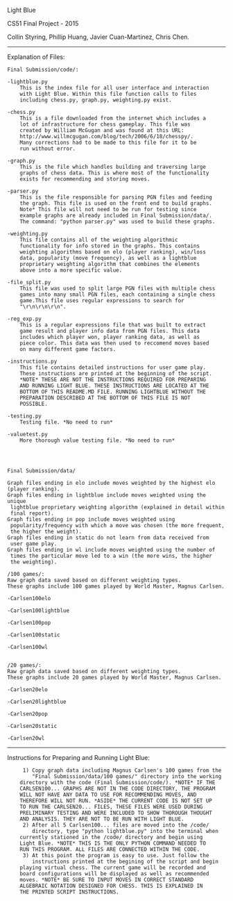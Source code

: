 Light Blue

CS51 Final Project - 2015

Collin Styring, Phillip Huang, Javier Cuan-Martinez, Chris Chen.

-------------------------------------------------------------------------------

Explanation of Files:

	Final Submission/code/:

	-lightblue.py
		This is the index file for all user interface and interaction 
		with Light Blue. Within this file function calls to files 
		including chess.py, graph.py, weighting.py exist. 

	-chess.py
		This is a file downloaded from the internet which includes a 
		lot of infrastructure for chess gameplay. This file was 
		created by William McGugan and was found at this URL: 
		http://www.willmcgugan.com/blog/tech/2006/6/18/chesspy/. 
		Many corrections had to be made to this file for it to be 
		run without error.

	-graph.py
		This is the file which handles building and traversing large 
		graphs of chess data. This is where most of the functionality 
		exists for recommending and storing moves.

	-parser.py
		This is the file responsible for parsing PGN files and feeding 
		the graph. This file is used on the front end to build graphs. 
		Note* This file will not need to be run for testing since 
		example graphs are already included in Final Submission/data/.
		The command: "python parser.py" was used to build these graphs.

	-weighting.py
		This file contains all of the weighting algorithmic 
		functionality for info stored in the graphs. This contains 
		weighting algorithms based on elo (player ranking), win/loss 
		data, popularity (move frequency), as well as a lightblue 
		proprietary weighting algorithm that combines the elements 
		above into a more specific value.

	-file_split.py
		This file was used to split large PGN files with multiple chess
		games into many small PGN files, each containing a single chess
		game.This file uses regular expressions to search for 
		"\r\n\r\n\r\n".

	-reg_exp.py
		This is a regular expressions file that was built to extract 
		game result and player info data from PGN files. This data 
		includes which player won, player ranking data, as well as 
		piece color. This data was then used to reccomend moves based 
		on many different game factors.

	-instructions.py
		This file contains detailed instructions for user game play.
		These instructions are printed at the beginning of the script.
		*NOTE* THESE ARE NOT THE INSTRUCTIONS REQUIRED FOR PREPARING 
		AND RUNNING LIGHT BLUE. THESE INSTRUCTIONS ARE LOCATED AT THE 
		BOTTOM OF THIS README.MD FILE. RUNNING LIGHTBLUE WITHOUT THE 
		PREPARATION DESCRIBED AT THE BOTTOM OF THIS FILE IS NOT 
		POSSIBLE.

	-testing.py
		Testing file. *No need to run*

	-valuetest.py
		More thorough value testing file. *No need to run*




	Final Submission/data/

	Graph files ending in elo include moves weighted by the highest elo 
	(player ranking).
	Graph files ending in lightblue include moves weighted using the unique
	 lightblue proprietary weighting algorithm (explained in detail within 
	 final report).
	Graph files ending in pop include moves weighted using 
	 popularity/frequency with which a move was chosen (the more frequent, 
	 the higher the weight).
	Graph files ending in static do not learn from data received from 
	 user game play.
	Graph files ending in wl include moves weighted using the number of 
	 times the particular move led to a win (the more wins, the higher 
	 the weighting).

	/100 games/:
	Raw graph data saved based on different weighting types.
	These graphs include 100 games played by World Master, Magnus Carlsen.

	-Carlsen100elo

	-Carlsen100lightblue

	-Carlsen100pop

	-Carlsen100static

	-Carlsen100wl


	/20 games/:
	Raw graph data saved based on different weighting types.
	These graphs include 20 games played by World Master, Magnus Carlsen.

	-Carlsen20elo

	-Carlsen20lightblue

	-Carlsen20pop

	-Carlsen20static	

	-Carlsen20wl

-------------------------------------------------------------------------------

Instructions for Preparing and Running Light Blue:

	     1) Copy graph data including Magnus Carlsen's 100 games from the 
	     	"Final Submission/data/100 games/" directory into the working 
		directory with the code (Final Submission/code/). *NOTE* IF THE
		CARLSEN100... GRAPHS ARE NOT IN THE CODE DIRECTORY, THE PROGRAM 
		WILL NOT HAVE ANY DATA TO USE FOR RECOMMENDING MOVES, AND 
		THEREFORE WILL NOT RUN. *ASIDE* THE CURRENT CODE IS NOT SET UP 
		TO RUN THE CARLSEN20... FILES, THESE FILES WERE USED DURING 
		PRELIMINARY TESTING AND WERE INCLUDED TO SHOW THOROUGH THOUGHT 
		AND ANALYSIS. THEY ARE NOT TO BE RUN WITH LIGHT BLUE.
	     2) After all 5 Carlsen100... files are moved into the /code/ 
	     	directory, type "python lightblue.py" into the terminal when 
		currently stationed in the /code/ directory and begin using 
		Light Blue. *NOTE* THIS IS THE ONLY PYTHON COMMAND NEEDED TO 
		RUN THIS PROGRAM. ALL FILES ARE CONNECTED WITHIN THE CODE.
	     3) At this point the program is easy to use. Just follow the 
	        instructions printed at the begining of the script and begin 
		playing virtual chess. The current game will be recorded and 
		board configurations will be displayed as well as recommended 
		moves. *NOTE* BE SURE TO INPUT MOVES IN CORRECT STANDARD 
		ALGEBRAIC NOTATION DESIGNED FOR CHESS. THIS IS EXPLAINED IN 
		THE PRINTED SCRIPT INSTRUCTIONS.